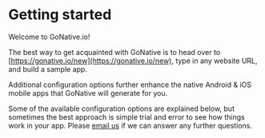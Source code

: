# Getting started

Welcome to GoNative.io!

The best way to get acquainted with GoNative is to head over to [https://gonative.io/new](https://gonative.io/new), type in any website URL, and build a sample app.

Additional configuration options further enhance the native Android & iOS mobile apps that GoNative will generate for you.

Some of the available configuration options are explained below, but sometimes the best approach is simple trial and error to see how things work in your app. Please [email us](mailto:hello@gonative.io) if we can answer any further questions.



